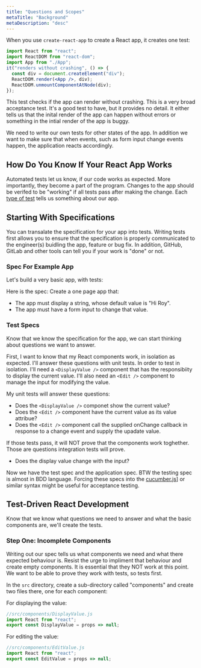 ```yaml
---
title: "Questions and Scopes"
metaTitle: "Background"
metaDescription: "desc"
---
```


When you use `create-react-app` to create a React app, it creates one test:

```jsx
import React from "react";
import ReactDOM from "react-dom";
import App from "./App";
it("renders without crashing", () => {
  const div = document.createElement("div");
  ReactDOM.render(<App />, div);
  ReactDOM.unmountComponentAtNode(div);
});
```

This test checks if the app can render without crashing. This is a very broad acceptance test. It's a good test to have, but it provides no detail. It either tells us that the inital render of the app can happen without errors or something in the intial render of the app is buggy.

We need to write our own tests for other states of the app. In addition we want to make sure that when events, such as form input change events happen, the application reacts accordingly.

## How Do You Know If Your React App Works

Automated tests let us know, if our code works as expected. More importantly, they become a part of the program. Changes to the app should be verifed to be "working" if all tests pass after making the change. Each [type of test](/testing-background/1-types) tells us something about our app.

## Starting With Specifications

You can transalate the specification for your app into tests. Writing tests first allows you to ensure that the specification is properly communicated to the engineer(s) buidling the app, feature or bug fix. In addition, GitHub, GitLab and other tools can tell you if your work is "done" or not.

### Spec For Example App

Let's build a very basic app, with tests:

Here is the spec:
Create a one page app that:

- The app must display a string, whose default value is "Hi Roy".
- The app must have a form input to change that value.

### Test Specs

Know that we know the specification for the app, we can start thinking about questions we want to answer.

First, I want to know that my React components work, in isolation as expected. I'll answer these questions with unit tests. In order to test in isolation. I'll need a `<DisplayValue />` component that has the responsibiity to display the current value. I'll also need an `<Edit />` component to manage the input for modifying the value.

My unit tests will answer these questions:

- Does the `<DisplayValue />` componet show the current value?
- Does the `<Edit />` component have the current value as its value attribue?
- Does the `<Edit />` component call the supplied onChange callback in response to a change event and supply the upadate value.

If those tests pass, it will NOT prove that the components work toghether. Those are questions integration tests will prove.

- Does the display value change with the input?

Now we have the test spec and the application spec. BTW the testing spec is almost in BDD language. Forcing these specs into the [cucumber.js](https://cucumber.io/docs)] or similar syntax might be useful for acceptance testing.

## Test-Driven React Development

Know that we know what questions we need to answer and what the basic components are, we'll create the tests.

### Step One: Incomplete Components

Writing out our spec tells us what components we need and what there expected behaviour is. Resist the urge to impliment that behaviour and create empty components. It is essential that they NOT work at this point. We want to be able to prove they work with tests, so tests first.

In the `src` directory, create a sub-directory called "components" and create two files there, one for each component:

For displaying the value:

```jsx
//src/components/DisplayValue.js
import React from "react";
export const DisplayValue = props => null;
```

For editing the value:

```jsx
//src/components/EditValue.js
import React from "react";
export const EditValue = props => null;
```
